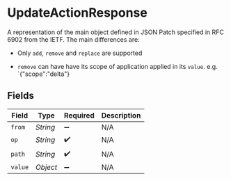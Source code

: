 # UpdateActionResponse

A representation of the main object defined in JSON Patch specified in RFC 6902 from the IETF. The main differences are:

* Only `add`, `remove` and `replace` are supported

* `remove` can have have its scope of application applied in its `value`. e.g. `{"scope":"delta"}


## Fields

| Field              | Type               | Required           | Description        |
| ------------------ | ------------------ | ------------------ | ------------------ |
| `from`             | *String*           | :heavy_minus_sign: | N/A                |
| `op`               | *String*           | :heavy_check_mark: | N/A                |
| `path`             | *String*           | :heavy_check_mark: | N/A                |
| `value`            | *Object*           | :heavy_minus_sign: | N/A                |